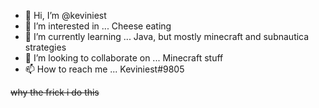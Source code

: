 - 👋 Hi, I’m @keviniest
- 👀 I’m interested in ... Cheese eating
- 🌱 I’m currently learning ... Java, but mostly minecraft and subnautica strategies
- 💞️ I’m looking to collaborate on ... Minecraft stuff
- 📫 How to reach me ... Keviniest#9805

<!---
keviniest/keviniest is a ✨ special ✨ repository because its `README.md` (this file) appears on your GitHub profile.
You can click the Preview link to take a look at your changes.
--->

~~why the frick i do this~~
